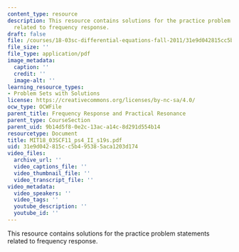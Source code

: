 ```yaml
---
content_type: resource
description: This resource contains solutions for the practice problem statements
  related to frequency response.
draft: false
file: /courses/18-03sc-differential-equations-fall-2011/31e9d042815cc5b495385aca1203d174_MIT18_03SCF11_ps4_II_s19s.pdf
file_size: ''
file_type: application/pdf
image_metadata:
  caption: ''
  credit: ''
  image-alt: ''
learning_resource_types:
- Problem Sets with Solutions
license: https://creativecommons.org/licenses/by-nc-sa/4.0/
ocw_type: OCWFile
parent_title: Frequency Response and Practical Resonance
parent_type: CourseSection
parent_uid: 9b14d5f8-0e2c-13ac-a14c-8d291d554b14
resourcetype: Document
title: MIT18_03SCF11_ps4_II_s19s.pdf
uid: 31e9d042-815c-c5b4-9538-5aca1203d174
video_files:
  archive_url: ''
  video_captions_file: ''
  video_thumbnail_file: ''
  video_transcript_file: ''
video_metadata:
  video_speakers: ''
  video_tags: ''
  youtube_description: ''
  youtube_id: ''
---
```

This resource contains solutions for the practice problem statements related to frequency response.